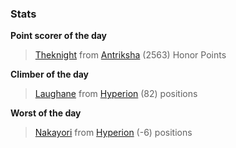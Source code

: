 

### Stats

**Point scorer of the day**
>[Theknight](/#/character/Antriksha/135676) from [Antriksha](/#/ranking/Antriksha)  (2563) Honor Points


**Climber of the day**
>[Laughane](/#/character/Hyperion/512793) from [Hyperion](/#/ranking/Hyperion)  (82) positions


**Worst of the day**
>[Nakayori](/#/character/Hyperion/557596) from [Hyperion](/#/ranking/Hyperion)  (-6) positions


